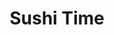 ---
layout: place
title: "Sushi Time"
permalink: /idaho/idaho-falls/sushi-time.html
stateAbbr: ID
stateName: Idaho
cityName: Idaho Falls
seo:
  name: "Sushi Time"
  type: Restaurant
  links: https://www.sushitimeidaho.com/
description: "Sushi Time serves delicious sushi in Idaho Falls, Idaho. Try fresh Japanese dishes for a great dining experience. "
place_id: ChIJS_9RSyNfVFMR1Y7c8nuW4sI
photos:
  - name: >-
      places/ChIJS_9RSyNfVFMR1Y7c8nuW4sI/photos/AeeoHcJLA2twYIjHv4t0f0q76DzdElhTnhY9vjUgzzPzXoKPA-cLtdVMSGCDAUdiCGgTbRo5sUVAt2BejATqL59zdP94Iq4cMRoQ3Q_qv1nlhIRY760LmwsswWQO3ZnAC36X91RJJD7IlXgSqi0zkMUuLj2cvU3NwRo3Suj07ym6y7iA2OEbxw1rJMCGApjH8tDNJHPmNXbKvvpfIIfD1kNUVlN9w7r70NOTcRvIFFR5ooQBpINXEWjWwzqp2Nf7IeYYbCMp6hnRJQa2mUF1yFvOAxbMszGzKpEExH1cZlaxMd-Ibg
    widthPx: 1000
    heightPx: 1500
    authorAttributions:
      - displayName: Sushi Time
        uri: https://maps.google.com/maps/contrib/103134710949919135454
        photoUri: >-
          https://lh3.googleusercontent.com/a-/ALV-UjV1tQOxWrbce1HayvhOGoUuhXLYB8MCat5C2iEsP3xr5N4J5gQ=s100-p-k-no-mo
    flagContentUri: >-
      https://www.google.com/local/imagery/report/?cb_client=maps_api_places.places_api&image_key=!1e10!2sAF1QipPFH5BbpOgiwdZHa6EwOwks-fDV9t5qSeUpH6LM&hl=en-US
    googleMapsUri: >-
      https://www.google.com/maps/place//data=!3m4!1e2!3m2!1sAF1QipPFH5BbpOgiwdZHa6EwOwks-fDV9t5qSeUpH6LM!2e10!4m2!3m1!1s0x53545f234b51ff4b:0xc2e2967bf2dc8ed5
  - name: >-
      places/ChIJS_9RSyNfVFMR1Y7c8nuW4sI/photos/AeeoHcKBj0KdFtD5f-LIAgzvT4NiFXJBHikC4XQP2Oy_62dUZj3w1V7dv4E0Q3D8Y1u92u5bTd1AqbLo0fN51VE0NLpXeT1aSIoIEW0O_DDZ3eN5qZY24-Lm51AFf_b_1utHmG60zcofpCYRnNqAJhGRaPEsk7oS6vfGASV8fHkhEQi3Bmg-XXO6YlsllMFRxUg1dDBoJgjgemDk6lP0ZnlTZoO019GBtZpNkjehlGB0iK98ePVGHChwqllC9rBfM9NVZ1vNNy6NMrlSua7EMfWXANlNqRK1lr4_Drmdi9Jbcm6R6Q
    widthPx: 1080
    heightPx: 607
    authorAttributions:
      - displayName: Sushi Time
        uri: https://maps.google.com/maps/contrib/103134710949919135454
        photoUri: >-
          https://lh3.googleusercontent.com/a-/ALV-UjV1tQOxWrbce1HayvhOGoUuhXLYB8MCat5C2iEsP3xr5N4J5gQ=s100-p-k-no-mo
    flagContentUri: >-
      https://www.google.com/local/imagery/report/?cb_client=maps_api_places.places_api&image_key=!1e10!2sAF1QipNoGdQTOQOc-tNxibIFXtdDRGqR2BeOt_r808J7&hl=en-US
    googleMapsUri: >-
      https://www.google.com/maps/place//data=!3m4!1e2!3m2!1sAF1QipNoGdQTOQOc-tNxibIFXtdDRGqR2BeOt_r808J7!2e10!4m2!3m1!1s0x53545f234b51ff4b:0xc2e2967bf2dc8ed5
  - name: >-
      places/ChIJS_9RSyNfVFMR1Y7c8nuW4sI/photos/AeeoHcKgFmWgNV3njzarEeYi5-q86kF89FHpzKLH1dE7wwJLz74Q0b_-teY41N0cuKuWAlhcAeiiTMOKAQRo1GglwuzkU1A7Bd3dGhL74xHGXgBy9HGmL3-AxR3M-quwIGdMBZRGdiQH0LLdz2XD2lkw5VMp9AG3ptzgUfTgGj0XXW6cB7jKXzBqAq8vsOUot0Vr2F6GkuFXE7-GohLpeh5jJvho2dHRB3ytnT09TavoEKWIt6FuXN8AiKYoYAMbZSoWpUk_ULXsGChpRWnw9q0jd9oatkEZM6zsMf8J8QryxMCK4i1DX9OtPmKcMP9-Hbm7BoAJmTAlzRUmWM6l2MLHGt6Eg2HLLgdWjgHHzGO6oQK1WD8SC-_k-l9svVwDoS9UzuPexGCQmIn8bO61APFbvzFDfWkNJ6wy3y7fp9rQbHoDSAOA
    widthPx: 4000
    heightPx: 2252
    authorAttributions:
      - displayName: Inigo Montoya
        uri: https://maps.google.com/maps/contrib/116458190857233099256
        photoUri: >-
          https://lh3.googleusercontent.com/a-/ALV-UjXbQg4REzhtr0isrJCQblY_qpvBYQauh4vkNsFSlDItY2kraRJ50A=s100-p-k-no-mo
    flagContentUri: >-
      https://www.google.com/local/imagery/report/?cb_client=maps_api_places.places_api&image_key=!1e10!2sCIHM0ogKEICAgICXtauAtAE&hl=en-US
    googleMapsUri: >-
      https://www.google.com/maps/place//data=!3m4!1e2!3m2!1sCIHM0ogKEICAgICXtauAtAE!2e10!4m2!3m1!1s0x53545f234b51ff4b:0xc2e2967bf2dc8ed5
  - name: >-
      places/ChIJS_9RSyNfVFMR1Y7c8nuW4sI/photos/AeeoHcJXbVmF_hDrJit6f0EEbSdNSE-LzfrMLZauKYLyHRJZndpkLPNXqV-PQmsJwe-bQZdbs_mJe5XqKJ_YTko4liwtMhr8O9E0IAenNEiSvBRS5Q1tkLLY_Cp46DZunSYL6eaDmMDRIHyEEGh8hNpy-bayAnuxHwPDEpNnL7MidjIcuSJ2BvDezWt5lQJdJ49LXsV05zQMuwLNa1YgDeccHkzlPFOmQS0UYiZp0mQWceC9JMhQOfvlkRW8uJclVK4iIPzaZzjxMMnl0uWwMLkrBTuY7g_PE57hOzkYusQfvhD3P35kxDE813ZHyRHeoj88VCLSZ3VoXsWFTobt5us3bziYaggw03PGuNwoDzAc0zd6uM4q2nsEIA9YLlixFf2ijJRdOfBV8zeSKnyJWzLpzGkKw5_DS3lUmR_nWfPu8lTOombq
    widthPx: 4000
    heightPx: 2252
    authorAttributions:
      - displayName: Cynthia Peel
        uri: https://maps.google.com/maps/contrib/118361103789378456259
        photoUri: >-
          https://lh3.googleusercontent.com/a-/ALV-UjVkBth-sBxpq6Cyl3CbmIlC7V_01rgtsMJU1wI2EwkNXJ3o6Vg=s100-p-k-no-mo
    flagContentUri: >-
      https://www.google.com/local/imagery/report/?cb_client=maps_api_places.places_api&image_key=!1e10!2sCIHM0ogKEICAgIDrmNa0tgE&hl=en-US
    googleMapsUri: >-
      https://www.google.com/maps/place//data=!3m4!1e2!3m2!1sCIHM0ogKEICAgIDrmNa0tgE!2e10!4m2!3m1!1s0x53545f234b51ff4b:0xc2e2967bf2dc8ed5
  - name: >-
      places/ChIJS_9RSyNfVFMR1Y7c8nuW4sI/photos/AeeoHcJKdF4cl9QY-76y40Cp5un-dmf7ty2of2OEJoZvoBtkYBYk4sWKpj549d64emTbDQs4HECJn0TcygCgSAmxdr6T-AmKjDi5bXOYPUxAFrxLmfSJUJfSzAxgIDvMrfQ3ECV6rvOj3WfFxDO98QwSpjM_4H32c-DajDurkfc36XYascFon27x1JMov4HSq_HlayOvxIB4O3FSe0I3TQt-oRtHBxx1mVUsvElbDIDPxXiOb7K4-280RSKt7XTF7PeMQ0YjZ83Z03f19iwuWr0t6pzYo8n40VdBX73uhheab1uzpr5xLEG--HNsaff4umhwb03MrE1RmhM63IbVdQO8BNq8mXcjtkQg05poYFVn2-MvIoYDn4nWRmsmsNKshu2ujlt7Whj7-Dt61UNk-zY_bLfIK5VCCX762BEO5isyk5U
    widthPx: 4000
    heightPx: 2252
    authorAttributions:
      - displayName: Cynthia Peel
        uri: https://maps.google.com/maps/contrib/118361103789378456259
        photoUri: >-
          https://lh3.googleusercontent.com/a-/ALV-UjVkBth-sBxpq6Cyl3CbmIlC7V_01rgtsMJU1wI2EwkNXJ3o6Vg=s100-p-k-no-mo
    flagContentUri: >-
      https://www.google.com/local/imagery/report/?cb_client=maps_api_places.places_api&image_key=!1e10!2sCIHM0ogKEICAgIDrmNa0Vg&hl=en-US
    googleMapsUri: >-
      https://www.google.com/maps/place//data=!3m4!1e2!3m2!1sCIHM0ogKEICAgIDrmNa0Vg!2e10!4m2!3m1!1s0x53545f234b51ff4b:0xc2e2967bf2dc8ed5
  - name: >-
      places/ChIJS_9RSyNfVFMR1Y7c8nuW4sI/photos/AeeoHcIS-oiKvK07iHJ85dPENvq3M0AgSTXnzpanRoWaIcr44X2k4Ff4vAfgFsPIlZJYu3wjoExawrqwTR5v5ACpMvpuFjYb91AhNNgVju1FhVnKLl5qZCtm-pBJYOFH_8ixqydN4rN7BUUbxgwyDLIpk3H47z6NXCCgIhPEIWcJ-TqBI-dBFw8xNUKtB43Qxd4KVJkSU96dhst11R1aQWzFcadUKfHcgR8tov-LvQaVRXBd-R2T120e-0Q6uEtilM1mL5e4_XI3ZV-SqvxRcSBfeESkbVGS_6_PaO0wiOzpnWR8Cxgu6WQoFWP7cf4K1OtNFThhBGi_5HLJgfKOazFFFR5rs5sZXevC3seKEiVjLfcyucmqaE3NO0lrL9caSGIfS58vJRtwV6WzkQ6UC83slauc9REtIeZTBhWPvqTCS_m_KKo
    widthPx: 2268
    heightPx: 4032
    authorAttributions:
      - displayName: Jared Weggeland
        uri: https://maps.google.com/maps/contrib/117497012137089750463
        photoUri: >-
          https://lh3.googleusercontent.com/a-/ALV-UjXDbAUPEec-Uc1hau7bmc0bAfbu4rN_iqCewTF-5XEri64mjJOSBQ=s100-p-k-no-mo
    flagContentUri: >-
      https://www.google.com/local/imagery/report/?cb_client=maps_api_places.places_api&image_key=!1e10!2sCIHM0ogKEICAgICh38Ho3QE&hl=en-US
    googleMapsUri: >-
      https://www.google.com/maps/place//data=!3m4!1e2!3m2!1sCIHM0ogKEICAgICh38Ho3QE!2e10!4m2!3m1!1s0x53545f234b51ff4b:0xc2e2967bf2dc8ed5
  - name: >-
      places/ChIJS_9RSyNfVFMR1Y7c8nuW4sI/photos/AeeoHcKOa9L8f_TY-RZAXbSszpdlF2c9JgcxL088kMn0Sqzjr-kpoOHLbCJiGjYUKY5LKYjoMBHxSXGbOtN_qeGgw7p7isifzi9vsiQvf8gauDX3Rb8DqaJ6x80rlbjxdY3BNuD6TpC1-eXNcXvG1WDx2_SXjqwXwT5ptW3TMMkFxZPs3L_8D88nvnShIUM8shxJP5jLJTlxdEKHL9IlX_0x_ZeG3y3RpVMpWhLH0IMCFE5o8ZhxZcRB2SwmLLjLyKIVLq2WjTnn3lnhDY6AxDWs9suIWXlv_lMnoJUpxWxLuhYvR_-J21b6mA2-LDHPLs0Hp14ex3ho56UKLQ70glcYyYlRgiZssJpY34W8o5BnQZaGl-QEphFETQukxIehWTQMbOmVs07x7j4kAWiyXRHo7AY60eDvY3sHaznFGtKKsJBjSBw
    widthPx: 3024
    heightPx: 4032
    authorAttributions:
      - displayName: Angelica Jones Nieto
        uri: https://maps.google.com/maps/contrib/107345182888560761135
        photoUri: >-
          https://lh3.googleusercontent.com/a-/ALV-UjUIR-YJKcivevEw4R5AQF9ymXZb_3yLGjzMbwgo2Tpt43NFUdvA=s100-p-k-no-mo
    flagContentUri: >-
      https://www.google.com/local/imagery/report/?cb_client=maps_api_places.places_api&image_key=!1e10!2sCIHM0ogKEICAgIC7tNOp4gE&hl=en-US
    googleMapsUri: >-
      https://www.google.com/maps/place//data=!3m4!1e2!3m2!1sCIHM0ogKEICAgIC7tNOp4gE!2e10!4m2!3m1!1s0x53545f234b51ff4b:0xc2e2967bf2dc8ed5
  - name: >-
      places/ChIJS_9RSyNfVFMR1Y7c8nuW4sI/photos/AeeoHcLMCLhcIgHcYUgceVU94RLF2Lrr-y-tthuId-JIx7E4jCKexubIwlqEK6EVdo4Z9x_XgJWIkUYwR62X6nH604c8RbT_pzyyV4HI6yF0b6MD68HrtXWRR-kA0Hf2HxZ7XDoQUvqXiKteOqjVtH7REYul5kcQrVirMgbDb4PVBAkAUFwstlsfaxPFSeVi39Cacuw0p-beBLaY5rD0G28_fshtkNnDv1k2Zsg6NUDNSpu1W5UnrkqpkGHZTFUI5Xyr7VGrbbol2E6BQAbjjMqV5j7VqxjqlMxreBPbrys8o_3NtPp2wo5Do0CZBCXbzzhHfO90AWR3Ls9xRP1yCW0RHzlqIcNvG5OhTXQ6Hmh9rMM74PGl2gRs6otVlvUkFgh1J7Xov9Lu00TF0Fq1R-WP0C_sw5Y_TsD34sF_XD-c2g25OTE
    widthPx: 4032
    heightPx: 3024
    authorAttributions:
      - displayName: Lacey Ashley
        uri: https://maps.google.com/maps/contrib/111554818757120919441
        photoUri: >-
          https://lh3.googleusercontent.com/a-/ALV-UjWb_vG6XS-19uH-rWvwpt2wWgnC-BspHV-o3Pp21aERDiaTkEiCJQ=s100-p-k-no-mo
    flagContentUri: >-
      https://www.google.com/local/imagery/report/?cb_client=maps_api_places.places_api&image_key=!1e10!2sCIHM0ogKEICAgICfnNWa8wE&hl=en-US
    googleMapsUri: >-
      https://www.google.com/maps/place//data=!3m4!1e2!3m2!1sCIHM0ogKEICAgICfnNWa8wE!2e10!4m2!3m1!1s0x53545f234b51ff4b:0xc2e2967bf2dc8ed5
  - name: >-
      places/ChIJS_9RSyNfVFMR1Y7c8nuW4sI/photos/AeeoHcJxu0R0Pc9mv5fPmrP728YUfKj4cN0CDdBSkq38qk-OfKQuqWmKpvQXzhWX7sxouqk2DY-RmNtX0DvNviit1p1GO8GUkKSh0PJtGqwQ22oTCAAdBKhwYi3hGbz4AtByAY0rncfA9eGnmu89l8kSKxP_AbpvY73kl1aE0mRwJ46N4_nTOD3zvs6NgHA7qT92db6C_fGScKuYt89xouYi_T6cMSnCRdJNOEaGgiNNiDO7hz5-wilFEnWMJfvGplhBnHbGjv9JfuDhN8M8znz4HaUtVzMn34T4Qaek4oYnI8AZBUUzxojhCMOcmzR_h5oobU1aCr8aQsJE7xc7sjpaWf7fbpWZfGoC8MzpMtBnpc5urqOvhgO4DYEEmGgiyL-8P3Pnvr5nH27Oa6N50xUZJ8f_UbfxzrHQs7IRyfM-CGTIKg
    widthPx: 4032
    heightPx: 3024
    authorAttributions:
      - displayName: Shanna Nunez
        uri: https://maps.google.com/maps/contrib/105225359182711028772
        photoUri: >-
          https://lh3.googleusercontent.com/a/ACg8ocJIkyio-lfcKkUpxuNWeovwSuqNl0Jz6wCu4T3eTXne-jC_pQ=s100-p-k-no-mo
    flagContentUri: >-
      https://www.google.com/local/imagery/report/?cb_client=maps_api_places.places_api&image_key=!1e10!2sCIHM0ogKEICAgIDOmrn-eA&hl=en-US
    googleMapsUri: >-
      https://www.google.com/maps/place//data=!3m4!1e2!3m2!1sCIHM0ogKEICAgIDOmrn-eA!2e10!4m2!3m1!1s0x53545f234b51ff4b:0xc2e2967bf2dc8ed5
  - name: >-
      places/ChIJS_9RSyNfVFMR1Y7c8nuW4sI/photos/AeeoHcJTKX5xekTPsXIzgHm_afiU3MQsRgZmM4sjOAMcL8LdWKx645NA9xrnbi7PtYBleQ963Z0ZvTJM5Ks1hzSLaBVDBlae9yAJXopBArVvq9IC7r72tMz1v-Nb7Anjr3ewkpyFHSYK78HWLSWM2lTQUUKbAg13uxWb_diZuWAZvv41LMswimpiq29TRyvTXTr_jew6YoVSOQrazqbfEvSPHqoqijOZgT3QVvysb-8espiqalVyWjFbFVQW_6wvKXt_9zYtV5T_rU9JeCkb7fY-M58NIVSJugzM87LYpOga10F6swC4LlX0wkvU-X1ls01D-g5SUgJ_K9TgMa3UnZAOhnNKyklhdwbNgdTQ99Aka66mZ2p8DQv37-wxUGYNWJapKAh-cwlhxAdTrrCnaf9LMsw9j-HTdm_B1vfqKdMeg3oR2A
    widthPx: 3088
    heightPx: 3088
    authorAttributions:
      - displayName: Eugene Engmann (Mented Talentosad)
        uri: https://maps.google.com/maps/contrib/117121546422768323765
        photoUri: >-
          https://lh3.googleusercontent.com/a-/ALV-UjWzwnTHp93odXUExkDCS0zibXdQ5Ho3-Br3f84tlB0K4GqU2IY=s100-p-k-no-mo
    flagContentUri: >-
      https://www.google.com/local/imagery/report/?cb_client=maps_api_places.places_api&image_key=!1e10!2sCIHM0ogKEICAgIDakPvPGA&hl=en-US
    googleMapsUri: >-
      https://www.google.com/maps/place//data=!3m4!1e2!3m2!1sCIHM0ogKEICAgIDakPvPGA!2e10!4m2!3m1!1s0x53545f234b51ff4b:0xc2e2967bf2dc8ed5
address: 3448 S 25th E, Idaho Falls, ID 83404, USA
street: 3448 S 25th E
city: Idaho Falls
state: ID
zip: '83404'
country: USA
neighborhood: null
latitude: '43.466708'
longitude: '-111.985047'
accessibility_options:
  wheelchairAccessibleParking: true
  wheelchairAccessibleEntrance: true
  wheelchairAccessibleRestroom: true
  wheelchairAccessibleSeating: true
business_status: OPERATIONAL
name: Sushi Time
google_maps_links:
  directionsUri: >-
    https://www.google.com/maps/dir//''/data=!4m7!4m6!1m1!4e2!1m2!1m1!1s0x53545f234b51ff4b:0xc2e2967bf2dc8ed5!3e0
  placeUri: https://maps.google.com/?cid=14042952047194312405
  writeAReviewUri: >-
    https://www.google.com/maps/place//data=!4m3!3m2!1s0x53545f234b51ff4b:0xc2e2967bf2dc8ed5!12e1
  reviewsUri: >-
    https://www.google.com/maps/place//data=!4m4!3m3!1s0x53545f234b51ff4b:0xc2e2967bf2dc8ed5!9m1!1b1
  photosUri: >-
    https://www.google.com/maps/place//data=!4m3!3m2!1s0x53545f234b51ff4b:0xc2e2967bf2dc8ed5!10e5
primary_type: Japanese Restaurant
opening_hours:
  regular: null
  current: null
secondary_opening_hours:
  regular:
    weekdayDescriptions: null
    type: null
  current:
    weekdayDescriptions: null
    type: null
phone: (208) 529-8463
price_level: PRICE_LEVEL_MODERATE
price_range: $20 &ndash; $30
rating: '4.0'
rating_count: 933
website: https://www.sushitimeidaho.com/
reviews: null
parking_options: null
payment_options: null
allow_dogs: null
curbside_pickup: null
delivery: null
dine_in: null
good_for_children: null
good_for_groups: null
good_for_sports: null
live_music: null
menu_for_children: null
outdoor_seating: null
reservable: null
restroom: null
serves_beer: null
serves_breakfast: null
serves_brunch: null
serves_cocktails: null
serves_coffee: null
serves_dinner: null
serves_dessert: null
serves_lunch: null
serves_vegetarian_food: null
serves_wine: null
takeout: null
summary: null

---